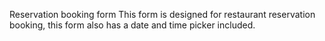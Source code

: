 
Reservation booking form
This form is designed for restaurant reservation booking, this form also has a date and time picker included.
